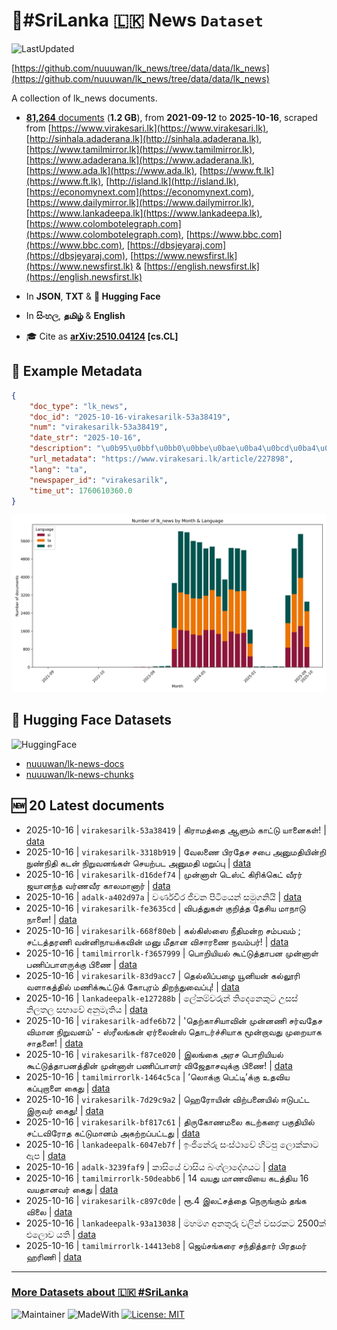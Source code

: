 # 📄#SriLanka 🇱🇰 News `Dataset`

![LastUpdated](https://img.shields.io/badge/last_updated-2025--10--16_16:19:40-green)

[https://github.com/nuuuwan/lk_news/tree/data/data/lk_news](https://github.com/nuuuwan/lk_news/tree/data/data/lk_news)

A collection of lk_news documents.

- [**81,264** documents](https://github.com/nuuuwan/lk_news/tree/data/data/lk_news) (**1.2 GB**), from **2021-09-12** to **2025-10-16**, scraped from [https://www.virakesari.lk](https://www.virakesari.lk), [http://sinhala.adaderana.lk](http://sinhala.adaderana.lk), [https://www.tamilmirror.lk](https://www.tamilmirror.lk), [https://www.adaderana.lk](https://www.adaderana.lk), [https://www.ada.lk](https://www.ada.lk), [https://www.ft.lk](https://www.ft.lk), [http://island.lk](http://island.lk), [https://economynext.com](https://economynext.com), [https://www.dailymirror.lk](https://www.dailymirror.lk), [https://www.lankadeepa.lk](https://www.lankadeepa.lk), [https://www.colombotelegraph.com](https://www.colombotelegraph.com), [https://www.bbc.com](https://www.bbc.com), [https://dbsjeyaraj.com](https://dbsjeyaraj.com), [https://www.newsfirst.lk](https://www.newsfirst.lk) & [https://english.newsfirst.lk](https://english.newsfirst.lk)

- In **JSON**, **TXT** & **🤗 Hugging Face**

- In **සිංහල**, **தமிழ்** & **English**

- 🎓 Cite as **[arXiv:2510.04124](https://arxiv.org/abs/2510.04124) [cs.CL]**

## 📝 Example Metadata

```json
{
    "doc_type": "lk_news",
    "doc_id": "2025-10-16-virakesarilk-53a38419",
    "num": "virakesarilk-53a38419",
    "date_str": "2025-10-16",
    "description": "\u0b95\u0bbf\u0bb0\u0bbe\u0bae\u0ba4\u0bcd\u0ba4\u0bc8 \u0b86\u0bb3\u0bc1\u0bae\u0bcd \u0b95\u0bbe\u0b9f\u0bcd\u0b9f\u0bc1 \u0baf\u0bbe\u0ba9\u0bc8\u0b95\u0bb3\u0bcd!",
    "url_metadata": "https://www.virakesari.lk/article/227898",
    "lang": "ta",
    "newspaper_id": "virakesarilk",
    "time_ut": 1760610360.0
}
```

![Chart](https://raw.githubusercontent.com/nuuuwan/lk_news/refs/heads/data/data/lk_news/docs_by_month_and_lang.png)

## 🤗 Hugging Face Datasets

![HuggingFace](https://img.shields.io/badge/-HuggingFace-FDEE21?style=for-the-badge&logo=HuggingFace)

- [nuuuwan/lk-news-docs](https://huggingface.co/datasets/nuuuwan/lk-news-docs)
- [nuuuwan/lk-news-chunks](https://huggingface.co/datasets/nuuuwan/lk-news-chunks)

## 🆕 20 Latest documents

- 2025-10-16 | `virakesarilk-53a38419` | கிராமத்தை ஆளும் காட்டு யானைகள்! | [data](https://github.com/nuuuwan/lk_news/tree/data/data/lk_news/2020s/2025/2025-10-16-virakesarilk-53a38419)
- 2025-10-16 | `virakesarilk-3318b919` | வேலணை பிரதேச சபை அனுமதியின்றி நுண்நிதி கடன் நிறுவனங்கள் செயற்பட அனுமதி மறுப்பு | [data](https://github.com/nuuuwan/lk_news/tree/data/data/lk_news/2020s/2025/2025-10-16-virakesarilk-3318b919)
- 2025-10-16 | `virakesarilk-d16def74` | முன்னாள் டெஸ்ட் கிரிக்கெட் வீரர் ஜயானந்த வர்ணவீர காலமானார் | [data](https://github.com/nuuuwan/lk_news/tree/data/data/lk_news/2020s/2025/2025-10-16-virakesarilk-d16def74)
- 2025-10-16 | `adalk-a402d97a` | වර්ණවීර ජීවන පිටියෙන් සමුගනියි | [data](https://github.com/nuuuwan/lk_news/tree/data/data/lk_news/2020s/2025/2025-10-16-adalk-a402d97a)
- 2025-10-16 | `virakesarilk-fe3635cd` | விபத்துகள் குறித்த தேசிய மாநாடு நாளை! | [data](https://github.com/nuuuwan/lk_news/tree/data/data/lk_news/2020s/2025/2025-10-16-virakesarilk-fe3635cd)
- 2025-10-16 | `virakesarilk-668f80eb` | கல்கிஸ்ஸை நீதிமன்ற சம்பவம் ; சட்டத்தரணி வன்னிநாயக்கவின்  மனு மீதான விசாரணை நவம்பர்! | [data](https://github.com/nuuuwan/lk_news/tree/data/data/lk_news/2020s/2025/2025-10-16-virakesarilk-668f80eb)
- 2025-10-16 | `tamilmirrorlk-f3657999` | பொறியியல் கூட்டுத்தாபன முன்னாள் பணிப்பாளருக்கு பிணை | [data](https://github.com/nuuuwan/lk_news/tree/data/data/lk_news/2020s/2025/2025-10-16-tamilmirrorlk-f3657999)
- 2025-10-16 | `virakesarilk-83d9acc7` | தெல்லிப்பழை  யூனியன்  கல்லூரி  வளாகத்தில்  மணிக்கூட்டுக் கோபுரம் திறந்துவைப்பு! | [data](https://github.com/nuuuwan/lk_news/tree/data/data/lk_news/2020s/2025/2025-10-16-virakesarilk-83d9acc7)
- 2025-10-16 | `lankadeepalk-e127288b` | ලේකම්වරුන් තිදෙනෙකුට උසස් නිලතල සභාවේ අනුමැතිය | [data](https://github.com/nuuuwan/lk_news/tree/data/data/lk_news/2020s/2025/2025-10-16-lankadeepalk-e127288b)
- 2025-10-16 | `virakesarilk-adfe6b72` | 'தெற்காசியாவின் முன்னணி சர்வதேச விமான நிறுவனம்' - ஸ்ரீலங்கன் ஏர்லைன்ஸ் தொடர்ச்சியாக மூன்றாவது முறையாக சாதனை! | [data](https://github.com/nuuuwan/lk_news/tree/data/data/lk_news/2020s/2025/2025-10-16-virakesarilk-adfe6b72)
- 2025-10-16 | `virakesarilk-f87ce020` | இலங்கை அரச பொறியியல் கூட்டுத்தாபனத்தின் முன்னாள் பணிப்பாளர் விஜேதாசவுக்கு பிணை! | [data](https://github.com/nuuuwan/lk_news/tree/data/data/lk_news/2020s/2025/2025-10-16-virakesarilk-f87ce020)
- 2025-10-16 | `tamilmirrorlk-1464c5ca` | ’லொக்கு பெட்டி’க்கு உதவிய கப்புறாளை கைது | [data](https://github.com/nuuuwan/lk_news/tree/data/data/lk_news/2020s/2025/2025-10-16-tamilmirrorlk-1464c5ca)
- 2025-10-16 | `virakesarilk-7d29c9a2` | ஹெரோயின் விற்பனையில் ஈடுபட்ட இருவர் கைது! | [data](https://github.com/nuuuwan/lk_news/tree/data/data/lk_news/2020s/2025/2025-10-16-virakesarilk-7d29c9a2)
- 2025-10-16 | `virakesarilk-bf817c61` | திருகோணமலை கடற்கரை பகுதியில் சட்டவிரோத கட்டுமானம் அகற்றப்பட்டது | [data](https://github.com/nuuuwan/lk_news/tree/data/data/lk_news/2020s/2025/2025-10-16-virakesarilk-bf817c61)
- 2025-10-16 | `lankadeepalk-6047eb7f` | ඉංජිනේරු සංස්ථාවේ හිටපු ලොක්කාට ඇප | [data](https://github.com/nuuuwan/lk_news/tree/data/data/lk_news/2020s/2025/2025-10-16-lankadeepalk-6047eb7f)
- 2025-10-16 | `adalk-3239faf9` | කාසියේ වාසිය බංග්ලාදේශයට | [data](https://github.com/nuuuwan/lk_news/tree/data/data/lk_news/2020s/2025/2025-10-16-adalk-3239faf9)
- 2025-10-16 | `tamilmirrorlk-50deabb6` | 14 வயது மாணவியை கடத்திய 16 வயதானவர் கைது | [data](https://github.com/nuuuwan/lk_news/tree/data/data/lk_news/2020s/2025/2025-10-16-tamilmirrorlk-50deabb6)
- 2025-10-16 | `virakesarilk-c897c0de` | ரூ.4 இலட்சத்தை நெருங்கும் தங்க விலை | [data](https://github.com/nuuuwan/lk_news/tree/data/data/lk_news/2020s/2025/2025-10-16-virakesarilk-c897c0de)
- 2025-10-16 | `lankadeepalk-93a13038` | මහමග අනතුරු වලින් වසරකට 2500ක් එලොව යති | [data](https://github.com/nuuuwan/lk_news/tree/data/data/lk_news/2020s/2025/2025-10-16-lankadeepalk-93a13038)
- 2025-10-16 | `tamilmirrorlk-14413eb8` | ஜெய்சங்கரை சந்தித்தார் பிரதமர் ஹரிணி | [data](https://github.com/nuuuwan/lk_news/tree/data/data/lk_news/2020s/2025/2025-10-16-tamilmirrorlk-14413eb8)

---

### [More Datasets about 🇱🇰 #SriLanka](https://github.com/nuuuwan/lk_datasets)

![Maintainer](https://img.shields.io/badge/maintainer-nuuuwan-red)
![MadeWith](https://img.shields.io/badge/made_with-python-blue)
[![License: MIT](https://img.shields.io/badge/License-MIT-yellow.svg)](https://opensource.org/licenses/MIT)

